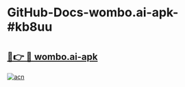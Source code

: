 # GitHub-Docs-wombo.ai-apk-#kb8uu

# <h2><a href="https://andorid.site?title=wombo.ai-apk&ref=07A">🔗👉 🔴 wombo.ai-apk</a></h2>

[![acn](https://github.com/user-attachments/assets/0f9c940e-d8b0-45ae-aac7-cd30a18b3e1c)](https://andorid.site?title=wombo.ai-apk&ref=07A)

